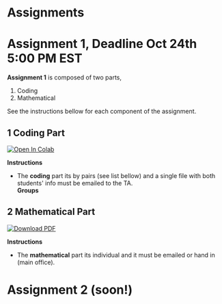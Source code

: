 # Assignments

# Assignment 1, Deadline Oct 24th 5:00 PM EST
**Assignment 1** is composed of two parts,
 1. Coding  
 2. Mathematical

See the instructions bellow for each component of the assignment. 

## 1 Coding Part
 [![Open In Colab](https://colab.research.google.com/assets/colab-badge.svg)](
https://colab.research.google.com/github/ChemAI-Lab/Math4Chem/blob/main/website/Lecture_Notes/Notes/Coding/intro_python.ipynb) 

**Instructions**
* The **coding** part its by pairs (see list bellow) and a single file with both students' info must be emailed to the TA. <br>
**Groups**

## 2 Mathematical Part
 [![Download PDF](https://img.shields.io/badge/Download_PDF-Click_Here-blue.svg)](https://github.com/ChemAI-Lab/Math4Chem/raw/main/website/Quizzes/Quiz_3.pdf)

**Instructions** <br>
* The **mathematical** part its individual and it must be emailed or hand in (main office). 

# Assignment 2 (soon!)